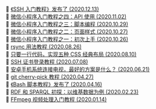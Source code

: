 ##   
🎉  [《SSH 入门教程》发布了  (2020.12.13)](https://www.ruanyifeng.com/blog/2020/12/ssh-tutorial.html)  
🎉  [微信小程序入门教程之四：API 使用  (2020.11.02)](https://www.ruanyifeng.com/blog/2020/11/wechat-miniprogram-tutorial-part-four.html)  
🎉  [微信小程序入门教程之三：脚本编程  (2020.10.29)](https://www.ruanyifeng.com/blog/2020/10/wechat-miniprogram-tutorial-part-three.html)  
🎉  [微信小程序入门教程之二：页面样式  (2020.10.27)](https://www.ruanyifeng.com/blog/2020/10/wechat-miniprogram-tutorial-part-two.html)  
🎉  [微信小程序入门教程之一：初次上手  (2020.10.26)](https://www.ruanyifeng.com/blog/2020/10/wechat-miniprogram-tutorial-part-one.html)  
🎉  [rsync 用法教程  (2020.08.26)](https://www.ruanyifeng.com/blog/2020/08/rsync.html)  
🎉  [只要一行代码，实现五种 CSS 经典布局  (2020.08.10)](https://www.ruanyifeng.com/blog/2020/08/five-css-layouts-in-one-line.html)  
🎉  [SSH 证书登录教程  (2020.07.08)](https://www.ruanyifeng.com/blog/2020/07/ssh-certificate.html)  
🎉  [安卓手机系统连接电视，最好的方案是什么？  (2020.06.21)](https://www.ruanyifeng.com/blog/2020/06/android-host-solutions.html)  
🎉  [git cherry-pick 教程  (2020.04.27)](https://www.ruanyifeng.com/blog/2020/04/git-cherry-pick.html)  
🎉  [《Bash 脚本教程》发布了  (2020.04.16)](https://www.ruanyifeng.com/blog/2020/04/bash-tutorial.html)  
🎉  [RDF 和 SPARQL 初探：以维基数据为例  (2020.02.23)](https://www.ruanyifeng.com/blog/2020/02/sparql.html)  
🎉  [FFmpeg 视频处理入门教程  (2020.01.14)](https://www.ruanyifeng.com/blog/2020/01/ffmpeg.html)  
